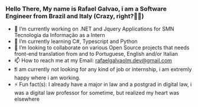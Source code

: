 ### Hello There, My name is Rafael Galvao, i am a Software Engineer from Brazil and Italy (Crazy, right?🤷‍♂️)
- 🔭 I’m currently working on .NET and Jquery Applications for SMN Tecnologia da Informação as a Intern
- 🌱 I’m currently learning C#, Typescript and Python 
- 👯 I’m looking to collaborate on various Open Source projects that needs front-end translation from and to Portuguese, English and/or Italian
- 📫 How to reach me at my Email: rafaelgalvaolm.dev@gmail.com
- ❗I am currently not looking for any kind of job or internship, i am extremly happy where i am working.
- ⚡ Fun fact(s): I already have a major in law and a postgrad in digital law, i was a digital law professor for sometime, but realized my heart was elsewhere 

<!--
**rafaelgalvaolm/rafaelgalvaolm** is a ✨ _special_ ✨ repository because its `README.md` (this file) appears on your GitHub profile.

Here are some ideas to get you started:

- 🔭 I’m currently working on ...
- 🌱 I’m currently learning ...
- 👯 I’m looking to collaborate on ...
- 🤔 I’m looking for help with ...
- 💬 Ask me about ...
- 📫 How to reach me: ...
- 😄 Pronouns: ...
- ⚡ Fun fact: ...
-->
